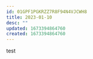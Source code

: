 ```yaml
---
id: 01GPF1PGKRZZ7R8F94N4VJCWH8
title: 2023-01-10
desc: ""
updated: 1673394864760
created: 1673394864760
---
```

test